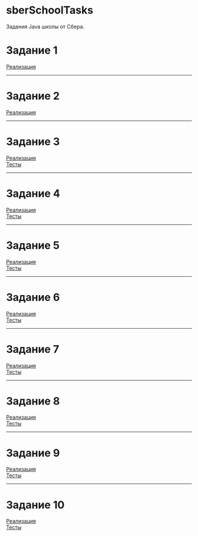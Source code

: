 # sberSchoolTasks
Задания Java школы от Сбера.

# Задание 1
[Реализация](https://github.com/LilYxa/sberSchoolTasks/tree/task10/src/main/java/ru/sberSchool/tasks/task1)

---

# Задание 2
[Реализация](https://github.com/LilYxa/sberSchoolTasks/tree/task10/src/main/java/ru/sberSchool/tasks/task2)

---

# Задание 3
[Реализация](https://github.com/LilYxa/sberSchoolTasks/tree/task10/src/main/java/ru/sberSchool/tasks/task3) \
[Тесты](https://github.com/LilYxa/sberSchoolTasks/tree/task10/src/test/java/ru/sberSchool/tasks/task3)

---

# Задание 4
[Реализация](https://github.com/LilYxa/sberSchoolTasks/tree/task10/src/main/java/ru/sberSchool/tasks/task4) \
[Тесты](https://github.com/LilYxa/sberSchoolTasks/tree/task10/src/test/java/ru/sberSchool/tasks/task4)

---

# Задание 5
[Реализация](https://github.com/LilYxa/sberSchoolTasks/tree/task10/src/main/java/ru/sberSchool/tasks/task5) \
[Тесты](https://github.com/LilYxa/sberSchoolTasks/tree/task10/src/test/java/ru/sberSchool/tasks/task5)

---

# Задание 6
[Реализация](https://github.com/LilYxa/sberSchoolTasks/tree/task10/src/main/java/ru/sberSchool/tasks/task6) \
[Тесты](https://github.com/LilYxa/sberSchoolTasks/tree/task10/src/test/java/ru/sberSchool/tasks/task6)

---

# Задание 7
[Реализация](https://github.com/LilYxa/sberSchoolTasks/tree/task10/src/main/java/ru/sberSchool/tasks/task7) \
[Тесты](https://github.com/LilYxa/sberSchoolTasks/tree/task10/src/test/java/ru/sberSchool/tasks/task7)

---

# Задание 8
[Реализация](https://github.com/LilYxa/sberSchoolTasks/tree/task10/src/main/java/ru/sberSchool/tasks/task8) \
[Тесты](https://github.com/LilYxa/sberSchoolTasks/tree/task10/src/test/java/ru/sberSchool/tasks/task8)

---

# Задание 9
[Реализация](https://github.com/LilYxa/sberSchoolTasks/tree/task10/src/main/java/ru/sberSchool/tasks/task9) \
[Тесты](https://github.com/LilYxa/sberSchoolTasks/tree/task10/src/test/java/ru/sberSchool/tasks/task9)

---

# Задание 10
[Реализация](https://github.com/LilYxa/sberSchoolTasks/tree/task10/src/main/java/ru/sberSchool/tasks/task10) \
[Тесты](https://github.com/LilYxa/sberSchoolTasks/tree/task10/src/test/java/ru/sberSchool/tasks/task10)
